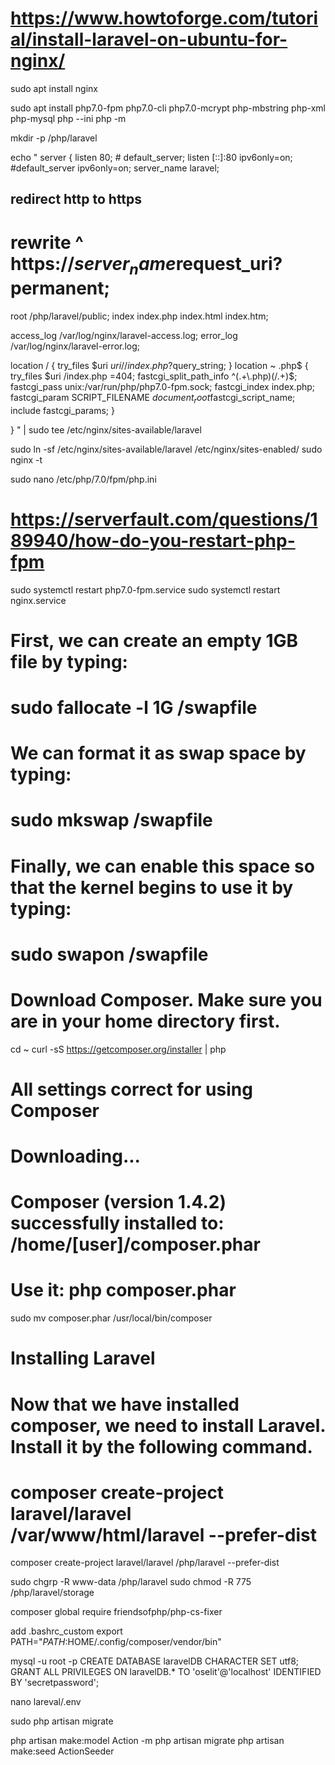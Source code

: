 # https://www.howtoforge.com/tutorial/install-laravel-on-ubuntu-for-nginx/

sudo apt install nginx

sudo apt install php7.0-fpm php7.0-cli php7.0-mcrypt  php-mbstring php-xml php-mysql
php --ini
php -m


mkdir -p /php/laravel

echo "
server {
  listen        80; # default_server;
  listen [::]:80 ipv6only=on; #default_server ipv6only=on;
  server_name   laravel;

## redirect http to https ##
#  rewrite        ^ https://$server_name$request_uri? permanent;

  root         /php/laravel/public;
  index index.php index.html index.htm;

  access_log    /var/log/nginx/laravel-access.log;
  error_log     /var/log/nginx/laravel-error.log;

  location / {
    try_files $uri $uri/ /index.php?$query_string;
  }
    location ~ \.php$ {
        try_files $uri /index.php =404;
        fastcgi_split_path_info ^(.+\.php)(/.+)$;
        fastcgi_pass unix:/var/run/php/php7.0-fpm.sock;
        fastcgi_index index.php;
        fastcgi_param SCRIPT_FILENAME $document_root$fastcgi_script_name;
        include fastcgi_params;
    }

}
" | sudo tee /etc/nginx/sites-available/laravel


sudo ln -sf /etc/nginx/sites-available/laravel /etc/nginx/sites-enabled/
sudo nginx -t

sudo nano /etc/php/7.0/fpm/php.ini
# https://serverfault.com/questions/189940/how-do-you-restart-php-fpm
sudo systemctl restart php7.0-fpm.service
sudo systemctl restart nginx.service

# First, we can create an empty 1GB file by typing:

# sudo fallocate -l 1G /swapfile
# We can format it as swap space by typing:
# sudo mkswap /swapfile
# Finally, we can enable this space so that the kernel begins to use it by typing:
# sudo swapon /swapfile
# Download Composer. Make sure you are in your home directory first.
cd ~
curl -sS https://getcomposer.org/installer | php
# All settings correct for using Composer
# Downloading...

# Composer (version 1.4.2) successfully installed to: /home/[user]/composer.phar
# Use it: php composer.phar

sudo mv composer.phar /usr/local/bin/composer
# Installing Laravel
# Now that we have installed composer, we need to install Laravel. Install it by the following command.
# composer create-project laravel/laravel /var/www/html/laravel --prefer-dist

composer create-project laravel/laravel /php/laravel --prefer-dist

sudo chgrp -R www-data /php/laravel
sudo chmod -R 775 /php/laravel/storage

<!-- https://github.com/FriendsOfPHP/PHP-CS-Fixer  -->
composer global require friendsofphp/php-cs-fixer

add .bashrc_custom
export PATH="$PATH:$HOME/.config/composer/vendor/bin"


mysql -u root -p
  CREATE DATABASE laravelDB CHARACTER SET utf8;
  GRANT ALL PRIVILEGES ON laravelDB.* TO 'oselit'@'localhost' IDENTIFIED BY 'secretpassword';

nano lareval/.env

<!-- php artisan migrate -->
sudo php artisan migrate

php artisan make:model Action -m
php artisan migrate
php artisan make:seed ActionSeeder
